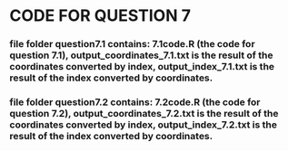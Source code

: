# CODE FOR QUESTION 7
### file folder question7.1 contains: 7.1code.R (the code for question 7.1), output_coordinates_7.1.txt is the result of the coordinates converted by index, output_index_7.1.txt is the result of the index converted by coordinates. 
### file folder question7.2 contains: 7.2code.R (the code for question 7.2), output_coordinates_7.2.txt is the result of the coordinates converted by index, output_index_7.2.txt is the result of the index converted by coordinates. 
